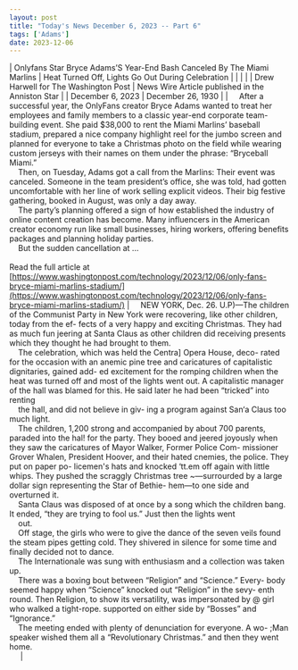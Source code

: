 ```yaml
---
layout: post
title: "Today's News December 6, 2023 -- Part 6"
tags: ['Adams']
date: 2023-12-06
---
```


| Onlyfans Star Bryce Adams’S Year-End Bash Canceled By The Miami Marlins | Heat Turned Off, Lights Go Out During Celebration |
|  |  |
| Drew Harwell for The Washington Post | News Wire Article published in the Anniston Star |
| December 6, 2023 | December 26, 1930 |
| &nbsp;&nbsp;&nbsp;&nbsp;After a successful year, the OnlyFans creator Bryce Adams wanted to treat her employees and family members to a classic year-end corporate team-building event. She paid $38,000 to rent the Miami Marlins’ baseball stadium, prepared a nice company highlight reel for the jumbo screen and planned for everyone to take a Christmas photo on the field while wearing custom jerseys with their names on them under the phrase: “Bryceball Miami.”<br>&nbsp;&nbsp;&nbsp;&nbsp;Then, on Tuesday, Adams got a call from the Marlins: Their event was canceled. Someone in the team president’s office, she was told, had gotten uncomfortable with her line of work selling explicit videos. Their big festive gathering, booked in August, was only a day away.<br>&nbsp;&nbsp;&nbsp;&nbsp;The party’s planning offered a sign of how established the industry of online content creation has become. Many influencers in the American creator economy run like small businesses, hiring workers, offering benefits packages and planning holiday parties.<br>&nbsp;&nbsp;&nbsp;&nbsp;But the sudden cancellation at  ...<br><br>Read the full article at<br>[https://www.washingtonpost.com/technology/2023/12/06/only-fans-bryce-miami-marlins-stadium/](https://www.washingtonpost.com/technology/2023/12/06/only-fans-bryce-miami-marlins-stadium/) | &nbsp;&nbsp;&nbsp;&nbsp;NEW YORK, Dec. 26. U.P)—The children of the Communist Party in New York were recovering, like other children, today from the ef- fects of a very happy and exciting Christmas. They had as much fun jeering at Santa Claus as other children did receiving presents which they thought he had brought to them.<br>&nbsp;&nbsp;&nbsp;&nbsp;The celebration, which was held the Centra] Opera House, deco- rated for the occasion with an anemic pine tree and caricatures of capitalistic dignitaries, gained add- ed excitement for the romping children when the heat was turned off and most of the lights went out. A capitalistic manager of the hall was blamed for this. He said later he had been “tricked” into renting<br>&nbsp;&nbsp;&nbsp;&nbsp;the hall, and did not believe in giv- ing a program against San‘a Claus too much light.<br>&nbsp;&nbsp;&nbsp;&nbsp;The children, 1,200 strong and accompanied by about 700 parents, paraded into the hal! for the party. They booed and jeered joyously when they saw the caricatures of Mayor Walker, Former Police Com- missioner Grover Whalen, President Hoover, and their hated cnemies, the police. They put on paper po- licemen's hats and knocked ‘tt.em off again with little whips. They pushed the scraggly Christmas tree ~—surrourded by a large dollar sign representing the Star of Bethie- hem—to one side and overturned it.<br>&nbsp;&nbsp;&nbsp;&nbsp;Santa Claus was disposed of at once by a song which the children bang. It ended, “they are trying to fool us.” Just then the lights went<br>&nbsp;&nbsp;&nbsp;&nbsp;out.<br>&nbsp;&nbsp;&nbsp;&nbsp;Off stage, the girls who were to give the dance of the seven veils found the steam pipes getting cold. They shivered in silence for some time and finally decided not to dance.<br>&nbsp;&nbsp;&nbsp;&nbsp;The Internationale was sung with enthusiasm and a collection was taken up.<br>&nbsp;&nbsp;&nbsp;&nbsp;There was a boxing bout between “Religion” and “Science.” Every- body seemed happy when “Science”   knocked out “Religion” in the sevy- enth round. Then Religion, to show its versatility, was impersonated by @ girl who walked a tight-rope. supported on either side by “Bosses” and “Ignorance.”<br>&nbsp;&nbsp;&nbsp;&nbsp;The meeting ended with plenty of   denunciation for everyone. A wo- ;Man speaker wished them all a   “Revolutionary Christmas.” and   then they went home.<br>&nbsp;&nbsp;&nbsp;&nbsp;                          |